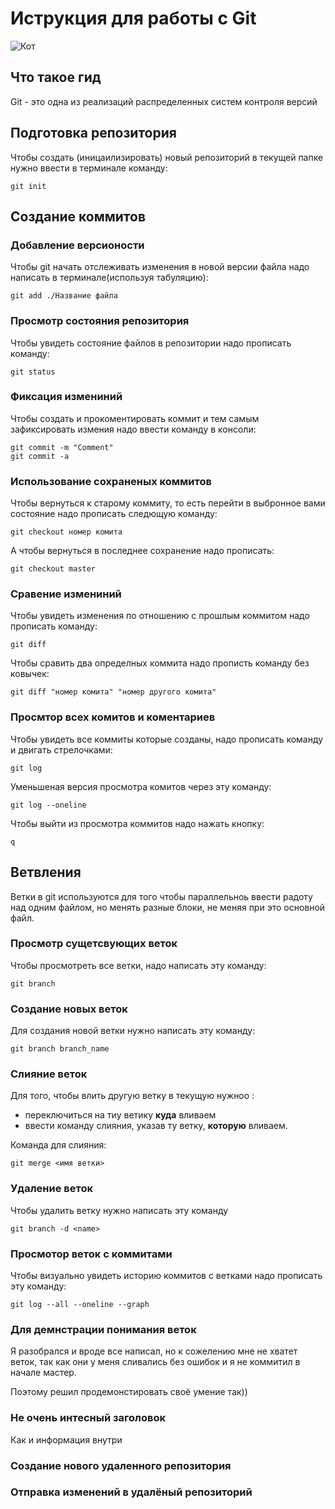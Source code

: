 # **Иструкция для работы с Git**

![Кот](tevtelka.jpg)

## Что такое гид

Git - это одна из реализаций распределенных систем контроля версий

## Подготовка репозитория

Чтобы создать (иницаилизировать) новый репозиторий в текущей папке нужно ввести в терминале команду:

    git init

## Создание коммитов

### Добавление версионости

Чтобы git начать отслеживать изменения в новой версии файла надо написать в терминале(используя табуляцию):

    git add ./Название файла

### Просмотр состояния репозитория

Чтобы увидеть состояние файлов в репозитории надо прописать команду:

    git status

### Фиксация измениний

Чтобы создать и прокоментировать коммит и тем самым зафиксировать измения надо ввести команду в консоли:

    git commit -m "Comment"
    git commit -a

### Использование сохраненых коммитов

Чтобы вернуться к старому коммиту, то есть перейти в выбронное вами состояние надо прописать следющую команду:

    git checkout номер комита

А чтобы вернуться в последнее сохранение надо прописать:

    git checkout master

### Сравение измениний

Чтобы увидеть изменения по отношению с прошлым коммитом надо прописать команду:
    
    git diff

Чтобы сравить два определных коммита надо прописть команду без ковычек:

    git diff "номер комита" "номер другого комита"

### Просмтор всех комитов и коментариев

Чтобы увидеть все коммиты которые созданы, надо прописать команду и двигать стрелочками:

    git log

Уменьшеная версия просмотра комитов через эту команду:

    git log --oneline

Чтобы выйти из просмотра коммитов надо нажать кнопку:

    q

## Ветвления

Ветки в git используются для того чтобы параллельноь ввести радоту над одним файлом, но менять разные блоки, не меняя при это основной файл.

### Просмотр сущетсвующих веток 

Чтобы просмотреть все ветки, надо написать эту команду:

    git branch

### Создание новых веток

Для создания новой ветки нужно написать эту команду:

    git branch branch_name

### Слияние веток 

Для того, чтобы влить другую ветку в текущую нужноо :
- переключиться на тиу ветику **куда** вливаем
- ввести команду слияния, указав ту ветку, **которую** вливаем.

Команда для слияния:

    git merge <имя ветки>
    
### Удаление веток

Чтобы удалить ветку нужно написать эту команду 

    git branch -d <name>

### Просмотор веток с коммитами 

Чтобы визуально увидеть историю коммитов с ветками надо прописать эту команду:

    git log --all --oneline --graph

### Для демнстрации понимания веток

Я разобрался и вроде все написал, но к сожелению мне не хватет веток, так как они у меня сливались без ошибок и я не коммитил в начале мастер. 

Поэтому решил продемонстировать своё умение так))

### Не очень интесный заголовок

Как и информация внутри

### Создание нового удаленного репозитория

### Отправка изменений в удалёный репозиторий

